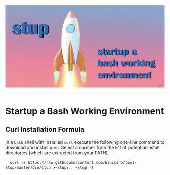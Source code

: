 ![STUP](etc/stup.jpg)

--------------------------------------------------------------------------------

# Startup a Bash Working Environment

## Curl Installation Formula

In a `bash` shell with installed `curl` execute the following one-line command
to download and install `pimp`. Select a number from the list of potential
install directories (which are extracted from your PATH).

```
  curl -s https://raw.githubusercontent.com/bluccino/tool-stup/master/bin/stup >~stup; . ~stup -!
```
